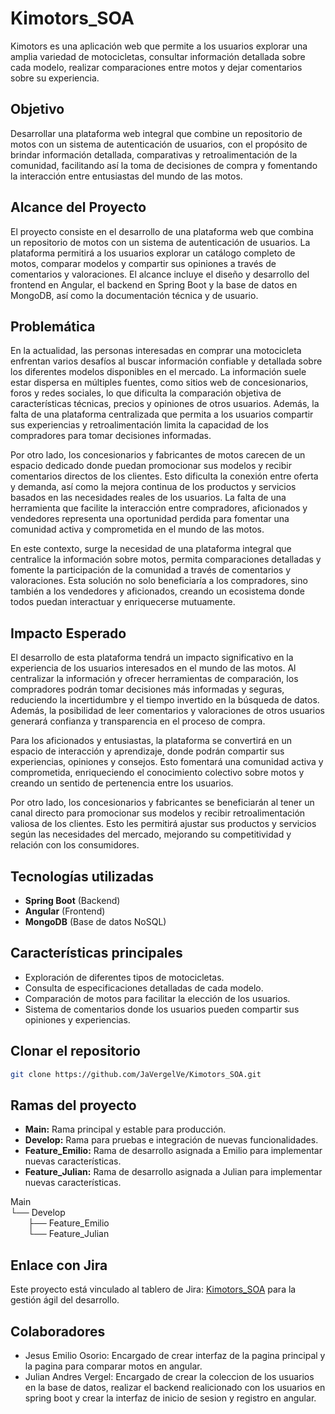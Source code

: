 # Kimotors_SOA

Kimotors es una aplicación web que permite a los usuarios explorar una amplia variedad de motocicletas, consultar información detallada sobre cada modelo, realizar comparaciones entre motos y dejar comentarios sobre su experiencia.

## Objetivo

Desarrollar una plataforma web integral que combine un repositorio de motos con un sistema de autenticación de usuarios, con el propósito de brindar información detallada, comparativas y retroalimentación de la comunidad, facilitando así la toma de decisiones de compra y fomentando la interacción entre entusiastas del mundo de las motos.

## Alcance del Proyecto

El proyecto consiste en el desarrollo de una plataforma web que combina un repositorio de motos con un sistema de autenticación de usuarios. La plataforma permitirá a los usuarios explorar un catálogo completo de motos, comparar modelos y compartir sus opiniones a través de comentarios y valoraciones. El alcance incluye el diseño y desarrollo del frontend en Angular, el backend en Spring Boot y la base de datos en MongoDB, así como la documentación técnica y de usuario.

## Problemática

En la actualidad, las personas interesadas en comprar una motocicleta enfrentan varios desafíos al buscar información confiable y detallada sobre los diferentes modelos disponibles en el mercado. La información suele estar dispersa en múltiples fuentes, como sitios web de concesionarios, foros y redes sociales, lo que dificulta la comparación objetiva de características técnicas, precios y opiniones de otros usuarios. Además, la falta de una plataforma centralizada que permita a los usuarios compartir sus experiencias y retroalimentación limita la capacidad de los compradores para tomar decisiones informadas.

Por otro lado, los concesionarios y fabricantes de motos carecen de un espacio dedicado donde puedan promocionar sus modelos y recibir comentarios directos de los clientes. Esto dificulta la conexión entre oferta y demanda, así como la mejora continua de los productos y servicios basados en las necesidades reales de los usuarios. La falta de una herramienta que facilite la interacción entre compradores, aficionados y vendedores representa una oportunidad perdida para fomentar una comunidad activa y comprometida en el mundo de las motos.

En este contexto, surge la necesidad de una plataforma integral que centralice la información sobre motos, permita comparaciones detalladas y fomente la participación de la comunidad a través de comentarios y valoraciones. Esta solución no solo beneficiaría a los compradores, sino también a los vendedores y aficionados, creando un ecosistema donde todos puedan interactuar y enriquecerse mutuamente.

## Impacto Esperado

El desarrollo de esta plataforma tendrá un impacto significativo en la experiencia de los usuarios interesados en el mundo de las motos. Al centralizar la información y ofrecer herramientas de comparación, los compradores podrán tomar decisiones más informadas y seguras, reduciendo la incertidumbre y el tiempo invertido en la búsqueda de datos. Además, la posibilidad de leer comentarios y valoraciones de otros usuarios generará confianza y transparencia en el proceso de compra.

Para los aficionados y entusiastas, la plataforma se convertirá en un espacio de interacción y aprendizaje, donde podrán compartir sus experiencias, opiniones y consejos. Esto fomentará una comunidad activa y comprometida, enriqueciendo el conocimiento colectivo sobre motos y creando un sentido de pertenencia entre los usuarios.

Por otro lado, los concesionarios y fabricantes se beneficiarán al tener un canal directo para promocionar sus modelos y recibir retroalimentación valiosa de los clientes. Esto les permitirá ajustar sus productos y servicios según las necesidades del mercado, mejorando su competitividad y relación con los consumidores.

## Tecnologías utilizadas

- **Spring Boot** (Backend)
- **Angular** (Frontend)
- **MongoDB** (Base de datos NoSQL)

## Características principales

- Exploración de diferentes tipos de motocicletas.
- Consulta de especificaciones detalladas de cada modelo.
- Comparación de motos para facilitar la elección de los usuarios.
- Sistema de comentarios donde los usuarios pueden compartir sus opiniones y experiencias.

## Clonar el repositorio

```bash
git clone https://github.com/JaVergelVe/Kimotors_SOA.git
```

## Ramas del proyecto

- **Main:** Rama principal y estable para producción.
- **Develop:** Rama para pruebas e integración de nuevas funcionalidades.
- **Feature_Emilio:** Rama de desarrollo asignada a Emilio para implementar nuevas características.
- **Feature_Julian:** Rama de desarrollo asignada a Julian para implementar nuevas características.

Main<br>
└── Develop<br>
&emsp;&emsp;├── Feature_Emilio<br>
&emsp;&emsp;└── Feature_Julian

## Enlace con Jira

Este proyecto está vinculado al tablero de Jira: [Kimotors_SOA](https://javergelve.atlassian.net/jira/software/projects/SOA/boards/4?atlOrigin=eyJpIjoiMTljMmE2YjhiMjVjNDdmNWI5NGQzMWNmOGRiODM0MGEiLCJwIjoiaiJ9) para la gestión ágil del desarrollo.

## Colaboradores

- Jesus Emilio Osorio: Encargado de crear interfaz de la pagina principal y la pagina para comparar motos en angular.
- Julian Andres Vergel: Encargado de crear la coleccion de los usuarios en la base de datos, realizar el backend realicionado con los usuarios en spring boot y crear la interfaz de inicio de sesion y registro en angular.